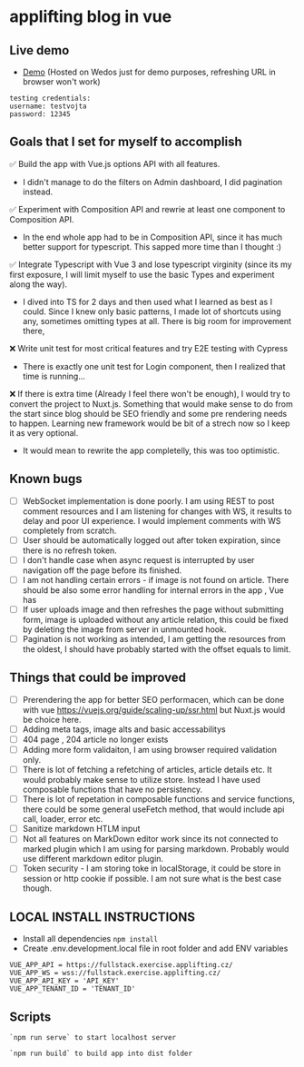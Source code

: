# applifting blog in vue

## Live demo

- [Demo](https://applifting.vojtechkrajsa.cz)
  (Hosted on Wedos just for demo purposes, refreshing URL in browser won't work)

```
testing credentials:
username: testvojta
password: 12345
```

## Goals that I set for myself to accomplish

✅ Build the app with Vue.js options API with all features.

- I didn't manage to do the filters on Admin dashboard, I did pagination instead.

✅ Experiment with Composition API and rewrie at least one component to Composition API.

- In the end whole app had to be in Composition API, since it has much better support for typescript. This sapped more time than I thought :)

✅ Integrate Typescript with Vue 3 and lose typescript virginity (since its my first exposure, I will limit myself to use the basic Types and experiment along the way).

- I dived into TS for 2 days and then used what I learned as best as I could. Since I knew only basic patterns, I made lot of shortcuts using any, sometimes omitting types at all. There is big room for improvement there,

❌ Write unit test for most critical features and try E2E testing with Cypress

- There is exactly one unit test for Login component, then I realized that time is running...

❌ If there is extra time (Already I feel there won't be enough), I would try to convert the project to Nuxt.js. Something that would make sense to do from the start since blog should be SEO friendly and some pre rendering needs to happen. Learning new framework would be bit of a strech now so I keep it as very optional.

- It would mean to rewrite the app completelly, this was too optimistic.

## Known bugs

- [ ] WebSocket implementation is done poorly. I am using REST to post comment resources and I am listening for changes with WS, it results to delay and poor UI experience. I would implement comments with WS completely from scratch.
- [ ] User should be automatically logged out after token expiration, since there is no refresh token.
- [ ] I don't handle case when async request is interrupted by user navigation off the page before its finished.
- [ ] I am not handling certain errors - if image is not found on article. There should be also some error handling for internal errors in the app , Vue has
- [ ] If user uploads image and then refreshes the page without submitting form, image is uploaded without any article relation, this could be fixed by deleting the image from server in unmounted hook.
- [ ] Pagination is not working as intended, I am getting the resources from the oldest, I should have probably started with the offset equals to limit.

## Things that could be improved

- [ ] Prerendering the app for better SEO performacen, which can be done with vue https://vuejs.org/guide/scaling-up/ssr.html but Nuxt.js would be choice here.
- [ ] Adding meta tags, image alts and basic accessabilitys
- [ ] 404 page , 204 article no longer exists
- [ ] Adding more form validaiton, I am using browser required validation only.
- [ ] There is lot of fetching a refetching of articles, article details etc. It would probably make sense to utilize store. Instead I have used composable functions that have no persistency.
- [ ] There is lot of repetation in composable functions and service functions, there could be some general useFetch method, that would include api call, loader, error etc.
- [ ] Sanitize markdown HTLM input
- [ ] Not all features on MarkDown editor work since its not connected to marked plugin which I am using for parsing markdown. Probably would use different markdown editor plugin.
- [ ] Token security - I am storing toke in localStorage, it could be store in session or http cookie if possible. I am not sure what is the best case though.

## LOCAL INSTALL INSTRUCTIONS

- Install all dependencies `npm install`
- Create .env.development.local file in root folder and add ENV variables

```
VUE_APP_API = https://fullstack.exercise.applifting.cz/
VUE_APP_WS = wss://fullstack.exercise.applifting.cz/
VUE_APP_API_KEY = 'API_KEY'
VUE_APP_TENANT_ID = 'TENANT_ID'
```

## Scripts

```
`npm run serve` to start localhost server

`npm run build` to build app into dist folder

```
